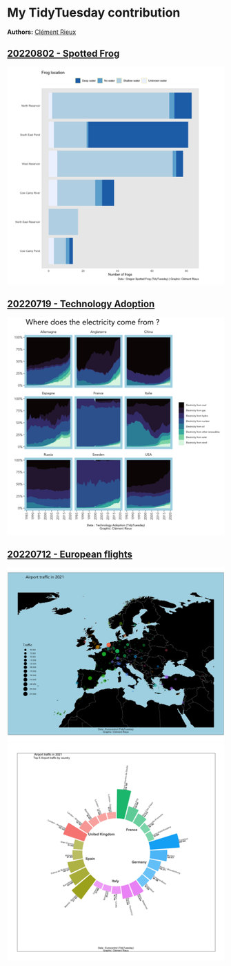
<!-- README.md is generated from README.Rmd. Please edit that file -->

# My TidyTuesday contribution

**Authors:** [Clément Rieux](https://github.com/clementrx)

## [20220802 - Spotted Frog](https://github.com/rfordatascience/tidytuesday/tree/master/data/2022/2022-08-02)

![20220802](https://github.com/clementrx/Tidytuesday_sub/blob/main/plot/20220802/spotted_frog.png)

## [20220719 - Technology Adoption](https://github.com/rfordatascience/tidytuesday/tree/master/data/2022/2022-07-19)

![20220719](https://github.com/clementrx/Tidytuesday_sub/blob/main/plot/20220719/electricity_adoption.png)

## [20220712 - European flights](https://github.com/rfordatascience/tidytuesday/tree/master/data/2022/2022-07-12)

![20220712](https://github.com/clementrx/Tidytuesday_sub/blob/main/plot/20220712/airport_traffic_map.png)
![20220712](https://github.com/clementrx/Tidytuesday_sub/blob/main/plot/20220712/traffic_by_airport_2021.png)

